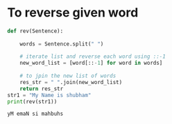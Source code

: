 # To reverse given word 


```python
def rev(Sentence):
    
    words = Sentence.split(" ")
    
    # iterate list and reverse each word using ::-1
    new_word_list = [word[::-1] for word in words]
    
    # to jpin the new list of words
    res_str = " ".join(new_word_list)
    return res_str
str1 = "My Name is shubham"
print(rev(str1))
```

    yM emaN si mahbuhs
    


```python

```
